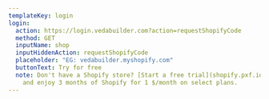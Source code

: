 ```yaml
---
templateKey: login
login:
  action: https://login.vedabuilder.com?action=requestShopifyCode
  method: GET
  inputName: shop
  inputHiddenAction: requestShopifyCode
  placeholder: "EG: vedabuilder.myshopify.com"
  buttonText: Try for free
  note: Don't have a Shopify store? [Start a free trial](shopify.pxf.io/nL2Voa)
    and enjoy 3 months of Shopify for 1 $/month on select plans.
---
```

